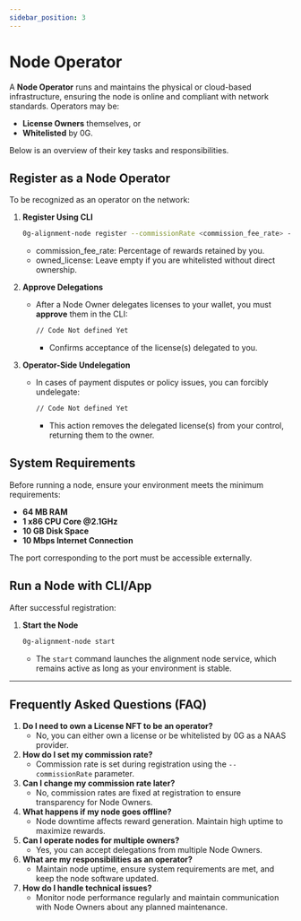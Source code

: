 ```yaml
---
sidebar_position: 3
---
```


# Node Operator

A **Node Operator** runs and maintains the physical or cloud-based infrastructure, ensuring the node is online and compliant with network standards. Operators may be:

- **License Owners** themselves, or
- **Whitelisted** by 0G.

Below is an overview of their key tasks and responsibilities.

## Register as a Node Operator

To be recognized as an operator on the network:

1. **Register Using CLI**
    
    ```bash
    0g-alignment-node register --commissionRate <commission_fee_rate> --tokenId <owned_license> --key <private_key> --url <blockchain_rpc>
    ```
    
    - commission_fee_rate: Percentage of rewards retained by you.
    - owned_license: Leave empty if you are whitelisted without direct ownership.
2. **Approve Delegations**
    - After a Node Owner delegates licenses to your wallet, you must **approve** them in the CLI:
        
        ```bash
        // Code Not defined Yet
        ```
        
        - Confirms acceptance of the license(s) delegated to you.
3. **Operator-Side Undelegation**
    - In cases of payment disputes or policy issues, you can forcibly undelegate:
        
        ```bash
        // Code Not defined Yet
        ```
        
        - This action removes the delegated license(s) from your control, returning them to the owner.

## System Requirements

Before running a node, ensure your environment meets the minimum requirements:

- **64 MB RAM**
- **1 x86 CPU Core @2.1GHz**
- **10 GB Disk Space**
- **10 Mbps Internet Connection**

The port corresponding to the port must be accessible externally.

## Run a Node with CLI/App

After successful registration:

1. **Start the Node**
    
    ```bash
    0g-alignment-node start
    ```
    
    - The `start` command launches the alignment node service, which remains active as long as your environment is stable.

---

## Frequently Asked Questions (FAQ)

1. **Do I need to own a License NFT to be an operator?**
    - No, you can either own a license or be whitelisted by 0G as a NAAS provider.
2. **How do I set my commission rate?**
    - Commission rate is set during registration using the `--commissionRate` parameter.
3. **Can I change my commission rate later?**
    - No, commission rates are fixed at registration to ensure transparency for Node Owners.
4. **What happens if my node goes offline?**
    - Node downtime affects reward generation. Maintain high uptime to maximize rewards.
5. **Can I operate nodes for multiple owners?**
    - Yes, you can accept delegations from multiple Node Owners.
6. **What are my responsibilities as an operator?**
    - Maintain node uptime, ensure system requirements are met, and keep the node software updated.
7. **How do I handle technical issues?**
    - Monitor node performance regularly and maintain communication with Node Owners about any planned maintenance. 
